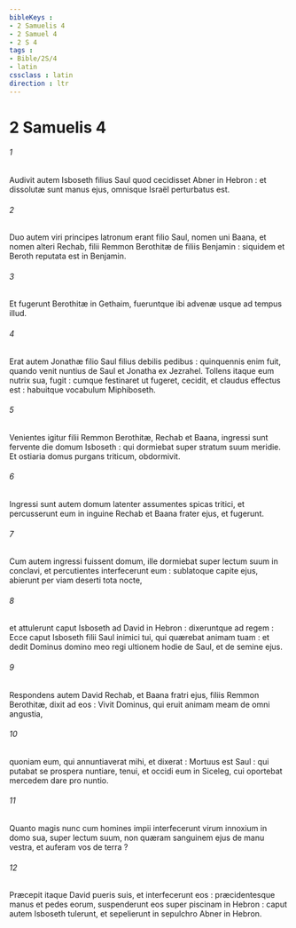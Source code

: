 ```yaml
---
bibleKeys : 
- 2 Samuelis 4
- 2 Samuel 4
- 2 S 4
tags : 
- Bible/2S/4
- latin
cssclass : latin
direction : ltr
---
```


# 2 Samuelis 4

###### 1
Audivit autem Isboseth filius Saul quod cecidisset Abner in Hebron : et dissolutæ sunt manus ejus, omnisque Israël perturbatus est.
###### 2
Duo autem viri principes latronum erant filio Saul, nomen uni Baana, et nomen alteri Rechab, filii Remmon Berothitæ de filiis Benjamin : siquidem et Beroth reputata est in Benjamin.
###### 3
Et fugerunt Berothitæ in Gethaim, fueruntque ibi advenæ usque ad tempus illud.
###### 4
Erat autem Jonathæ filio Saul filius debilis pedibus : quinquennis enim fuit, quando venit nuntius de Saul et Jonatha ex Jezrahel. Tollens itaque eum nutrix sua, fugit : cumque festinaret ut fugeret, cecidit, et claudus effectus est : habuitque vocabulum Miphiboseth.
###### 5
Venientes igitur filii Remmon Berothitæ, Rechab et Baana, ingressi sunt fervente die domum Isboseth : qui dormiebat super stratum suum meridie. Et ostiaria domus purgans triticum, obdormivit.
###### 6
Ingressi sunt autem domum latenter assumentes spicas tritici, et percusserunt eum in inguine Rechab et Baana frater ejus, et fugerunt.
###### 7
Cum autem ingressi fuissent domum, ille dormiebat super lectum suum in conclavi, et percutientes interfecerunt eum : sublatoque capite ejus, abierunt per viam deserti tota nocte,
###### 8
et attulerunt caput Isboseth ad David in Hebron : dixeruntque ad regem : Ecce caput Isboseth filii Saul inimici tui, qui quærebat animam tuam : et dedit Dominus domino meo regi ultionem hodie de Saul, et de semine ejus.
###### 9
Respondens autem David Rechab, et Baana fratri ejus, filiis Remmon Berothitæ, dixit ad eos : Vivit Dominus, qui eruit animam meam de omni angustia,
###### 10
quoniam eum, qui annuntiaverat mihi, et dixerat : Mortuus est Saul : qui putabat se prospera nuntiare, tenui, et occidi eum in Siceleg, cui oportebat mercedem dare pro nuntio.
###### 11
Quanto magis nunc cum homines impii interfecerunt virum innoxium in domo sua, super lectum suum, non quæram sanguinem ejus de manu vestra, et auferam vos de terra ?
###### 12
Præcepit itaque David pueris suis, et interfecerunt eos : præcidentesque manus et pedes eorum, suspenderunt eos super piscinam in Hebron : caput autem Isboseth tulerunt, et sepelierunt in sepulchro Abner in Hebron.
